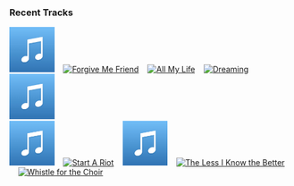 ### Recent Tracks
[<img src='https://github.com/atfinke/atfinke/blob/master/placeholder.jpeg?raw=true' width='16%' height='16%' alt='Lose You Again'>](https://www.last.fm/music/walk%2bthe%2bmoon/_/lose%2byou%2bagain)&nbsp;&nbsp;&nbsp;&nbsp;[<img src='https://lastfm.freetls.fastly.net/i/u/300x300/70df121576dc3ae7b89a6188fa0d050b.png' width='16%' height='16%' alt='Forgive Me Friend'>](https://www.last.fm/music/smith%2b%2526%2bthell/_/forgive%2bme%2bfriend)&nbsp;&nbsp;&nbsp;&nbsp;[<img src='https://lastfm.freetls.fastly.net/i/u/300x300/6da11da7490ff0d365d255d49c083375.png' width='16%' height='16%' alt='All My Life'>](https://www.last.fm/music/honors/_/all%2bmy%2blife)&nbsp;&nbsp;&nbsp;&nbsp;[<img src='https://lastfm.freetls.fastly.net/i/u/300x300/99091aee8b5b47a9c740edae61864f44.png' width='16%' height='16%' alt='Dreaming'>](https://www.last.fm/music/smallpools/_/dreaming)&nbsp;&nbsp;&nbsp;&nbsp;[<img src='https://github.com/atfinke/atfinke/blob/master/placeholder.jpeg?raw=true' width='16%' height='16%' alt='Straight into Your Arms - Bonus Track Version'>](https://www.last.fm/music/vance%2bjoy/_/straight%2binto%2byour%2barms%2b-%2bbonus%2btrack%2bversion)&nbsp;&nbsp;&nbsp;&nbsp;<br>[<img src='https://github.com/atfinke/atfinke/blob/master/placeholder.jpeg?raw=true' width='16%' height='16%' alt='Dont Take the Money'>](https://www.last.fm/music/bleachers/_/don%2527t%2btake%2bthe%2bmoney)&nbsp;&nbsp;&nbsp;&nbsp;[<img src='https://lastfm.freetls.fastly.net/i/u/300x300/2cb83a92b6de258d818a9f7fff0de110.png' width='16%' height='16%' alt='Start A Riot'>](https://www.last.fm/music/banners/_/start%2ba%2briot)&nbsp;&nbsp;&nbsp;&nbsp;[<img src='https://github.com/atfinke/atfinke/blob/master/placeholder.jpeg?raw=true' width='16%' height='16%' alt='These Cold Nights'>](https://www.last.fm/music/oshima%2bbrothers/_/these%2bcold%2bnights)&nbsp;&nbsp;&nbsp;&nbsp;[<img src='https://lastfm.freetls.fastly.net/i/u/300x300/dd45b0438a315aed98b5830aa2fc43c5.png' width='16%' height='16%' alt='The Less I Know the Better'>](https://www.last.fm/music/tame%2bimpala/_/the%2bless%2bi%2bknow%2bthe%2bbetter)&nbsp;&nbsp;&nbsp;&nbsp;[<img src='https://lastfm.freetls.fastly.net/i/u/300x300/8ea4dad3c3614770bca41a29c2e53b3d.png' width='16%' height='16%' alt='Whistle for the Choir'>](https://www.last.fm/music/the%2bfratellis/_/whistle%2bfor%2bthe%2bchoir)&nbsp;&nbsp;&nbsp;&nbsp;<br>